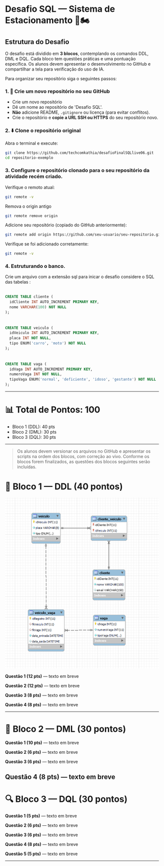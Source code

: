 
# Desafio SQL — Sistema de Estacionamento 🚗🏍️

## Estrutura do Desafio

O desafio está dividido em **3 blocos**, contemplando os comandos DDL, DML e DQL. Cada bloco tem questões práticas e uma pontuação específica. Os alunos devem apresentar o desenvolvimento no GitHub e compartilhar a tela para verificação do uso de IA.


Para organizar seu repositório siga o seguintes passos:
### 1. 🧾 Crie um novo repositório no seu GitHub
- Crie um novo repositório 
- Dê um nome ao repositório de 'Desafio SQL'.
- **Não** adicione README, `.gitignore` ou licença (para evitar conflitos).
- Crie o repositório e **copie a URL SSH ou HTTPS** do seu repositório novo.
### 2. ⬇️ Clone o repositório original
Abra o terminal e execute:

```bash
git clone https://github.com/techcomkathia/desafioFinalSQLlive06.git
cd repositorio-exemplo
```
### 3. Configure o repositório clonado para o seu repositório da atividade recém criado.
Verifique o remoto atual:

```bash
git remote -v
```
Remova o origin antigo
```bash
git remote remove origin
```

Adicione seu repositório (copiado do GitHub anteriormente):

```bash
git remote add origin https://github.com/seu-usuario/seu-repositorio.git
```

Verifique se foi adicionado corretamente:

```bash
git remote -v
```


### 4. Estruturando o banco.

Crie um arquivo com a extensão sql para inicar o desafio considere o SQL das tabelas :

```sql

CREATE TABLE cliente (
  idCliente INT AUTO_INCREMENT PRIMARY KEY,
  nome VARCHAR(100) NOT NULL
);


CREATE TABLE veiculo (
  idVeiculo INT AUTO_INCREMENT PRIMARY KEY,
  placa INT NOT NULL,
  tipo ENUM('carro', 'moto') NOT NULL
);


CREATE TABLE vaga (
  idVaga INT AUTO_INCREMENT PRIMARY KEY,
  numeroVaga INT NOT NULL,
  tipoVaga ENUM('normal', 'deficiente', 'idoso', 'gestante') NOT NULL
);

```

---

# 📊 Total de Pontos: 100

- Bloco 1 (DDL): 40 pts  
- Bloco 2 (DML): 30 pts  
- Bloco 3 (DQL): 30 pts  

---

> Os alunos devem versionar os arquivos no GitHub e apresentar os scripts na ordem dos blocos, com correção ao vivo.
Conforme os blocos forem finalizados, as questões dos blocos seguintes serão incluídas. 

# 🧱 Bloco 1 — DDL (40 pontos)



![Imagem do projeto](diagrama.jpg)


**Questão 1 (12 pts)** — texto em breve

**Questão 2 (12 pts)** — texto em breve

**Questão 3 (8 pts)** — texto em breve

**Questão 4 (8 pts)** — texto em breve

---

# 🧾 Bloco 2 — DML (30 pontos)

**Questão 1 (10 pts)** — texto em breve

**Questão 2 (6 pts)** — texto em breve

**Questão 3 (6 pts)** — texto em breve

**Questão 4 (8 pts)** — texto em breve
---

# 🔍 Bloco 3 — DQL (30 pontos)

**Questão 1 (5 pts)** — texto em breve

**Questão 2 (6 pts)** — texto em breve

**Questão 3 (6 pts)** — texto em breve

**Questão 4 (8 pts)** — texto em breve

**Questão 5 (5 pts)** — texto em breve

---


